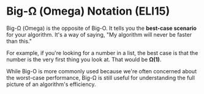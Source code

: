# Big-Ω (Omega) Notation (ELI15)

Big-Ω (Omega) is the opposite of Big-O. It tells you the **best-case scenario** for your algorithm. It's a way of saying, "My algorithm will never be faster than this."

For example, if you're looking for a number in a list, the best case is that the number is the very first thing you look at. That would be **Ω(1)**.

While Big-O is more commonly used because we're often concerned about the worst-case performance, Big-Ω is still useful for understanding the full picture of an algorithm's efficiency.
